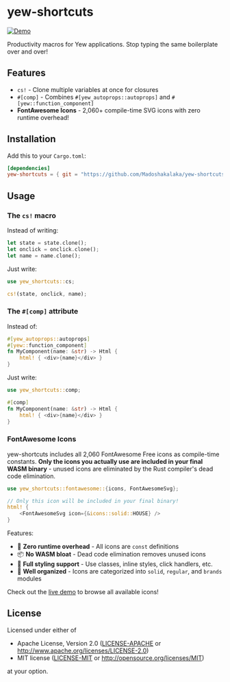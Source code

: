 # yew-shortcuts

[![Demo](https://img.shields.io/badge/demo-live-brightgreen)](https://madoshakalaka.github.io/yew-shortcuts/)

Productivity macros for Yew applications. Stop typing the same boilerplate over and over!

## Features

- `cs!` - Clone multiple variables at once for closures
- `#[comp]` - Combines `#[yew_autoprops::autoprops]` and `#[yew::function_component]`
- **FontAwesome Icons** - 2,060+ compile-time SVG icons with zero runtime overhead!

## Installation

Add this to your `Cargo.toml`:

```toml
[dependencies]
yew-shortcuts = { git = "https://github.com/Madoshakalaka/yew-shortcuts" }
```

## Usage

### The `cs!` macro

Instead of writing:
```rust
let state = state.clone();
let onclick = onclick.clone();
let name = name.clone();
```

Just write:
```rust
use yew_shortcuts::cs;

cs!(state, onclick, name);
```

### The `#[comp]` attribute

Instead of:
```rust
#[yew_autoprops::autoprops]
#[yew::function_component]
fn MyComponent(name: &str) -> Html {
    html! { <div>{name}</div> }
}
```

Just write:
```rust
use yew_shortcuts::comp;

#[comp]
fn MyComponent(name: &str) -> Html {
    html! { <div>{name}</div> }
}
```

### FontAwesome Icons

yew-shortcuts includes all 2,060 FontAwesome Free icons as compile-time constants. **Only the icons you actually use are included in your final WASM binary** - unused icons are eliminated by the Rust compiler's dead code elimination.

```rust
use yew_shortcuts::fontawesome::{icons, FontAwesomeSvg};

// Only this icon will be included in your final binary!
html! {
    <FontAwesomeSvg icon={&icons::solid::HOUSE} />
}
```

Features:
- 🚀 **Zero runtime overhead** - All icons are `const` definitions
- 📦 **No WASM bloat** - Dead code elimination removes unused icons
- 🎨 **Full styling support** - Use classes, inline styles, click handlers, etc.
- 📁 **Well organized** - Icons are categorized into `solid`, `regular`, and `brands` modules

Check out the [live demo](https://madoshakalaka.github.io/yew-shortcuts/) to browse all available icons!

## License

Licensed under either of

 * Apache License, Version 2.0 ([LICENSE-APACHE](LICENSE-APACHE) or http://www.apache.org/licenses/LICENSE-2.0)
 * MIT license ([LICENSE-MIT](LICENSE-MIT) or http://opensource.org/licenses/MIT)

at your option.